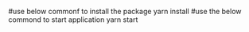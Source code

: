 #use below commonf to install the package
yarn install
#use the below commond to start application
yarn start
